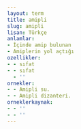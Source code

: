 ```yaml
---
layout: term
title: amipli
slug: amipli
lisan: Türkçe
anlamlar:
- İçinde amip bulunan
- Amiplerin yol açtığı
ozellikler:
- - sıfat
- - sıfat
  - ''
ornekler:
- - Amipli su.
- - Amipli dizanteri.
orneklerkaynak:
- - ''
- - ''
---
```

